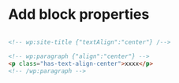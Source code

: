 # Add block properties

```html

<!-- wp:site-title {"textAlign":"center"} /-->

<!-- wp:paragraph {"align":"center"} -->
<p class="has-text-align-center">xxxx</p>
<!-- /wp:paragraph -->

```